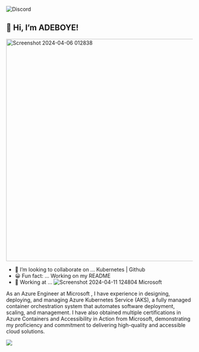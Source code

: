 ![Discord](https://img.shields.io/discord/1200102601451114547?logo=github&labelColor=blue)   
## 👋 Hi, I’m ADEBOYE!

<img width="600" alt="Screenshot 2024-04-06 012838" src="https://github.com/fadarboye/fadarboye/assets/130584349/0047c860-9689-49fb-9d77-2090d15199aa">   


- 💜 I’m looking to collaborate on ... Kubernetes | Github 
- 😀 Fun fact: ... Working on my README 
- 🏬 Working at ... ![Screenshot 2024-04-11 124804](https://github.com/fadarboye/Level-Up-Your-Profile/assets/130584349/4f4e0dbc-f942-4949-87c9-598c583e9a80) Microsoft 
  
 As an Azure Engineer at Microsoft 
, I have experience in designing, deploying, and managing Azure Kubernetes Service (AKS), a fully managed container orchestration system that automates software deployment, scaling, and management. I have also obtained multiple certifications in Azure Containers and Accessibility in Action from Microsoft, demonstrating my proficiency and commitment to delivering high-quality and accessible cloud solutions.

<a href="https://www.linkedin.com/in/adeboye-famurewa-700b9426/"><img src="https://img.shields.io/badge/LinkedIn-0077B5?style=for-the-badge&logo=linkedin&logoColor=white"></a>   




<!---
fadarboye/fadarboye is a ✨ special ✨ repository because its `README.md` (this file) appears on your GitHub profile.
You can click the Preview link to take a look at your changes.
--->

